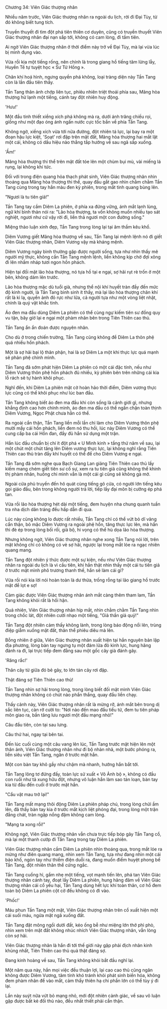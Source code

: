 




Chương 34: Viên Giác thượng nhân


Nhiều năm trước, Viên Giác thượng nhân ra ngoài du lịch, rời đi Đại Tùy, từ đó không biết tung tích.

Truyền thuyết đi tìm đột phá tiên thiên cơ duyên, cũng có truyền thuyết Viên Giác thượng nhân đại nạn sắp tới, không có cam lòng, đi tầm tiên.

Ai ngờ Viên Giác thượng nhân ở thời điểm này trở về Đại Tùy, mà lại vừa lúc bị mình đụng vào.

Vừa rồi kia một tiếng rống, nên chính là trong giang hồ tiếng tăm lừng lẫy, Huyền Tế tự tuyệt học « Sư Tử Hống ».

Chân khí hoá hình, ngưng quyền phá không, loại tràng diện này Tần Tang còn là lần đầu tiên thấy.

Tần Tang thân ảnh chớp liên tục, phiêu nhiên triệt thoái phía sau, Mãng hòa thượng hừ lạnh một tiếng, cánh tay đột nhiên huy động.

'Hưu!'

Một đầu tinh thiết xiềng xích phá không mà ra, dưới ánh trăng chiếu rọi, giống như một đạo óng ánh ngấn nước cực tốc bắn về phía Tần Tang.

Không ngờ, xiềng xích vừa tới nửa đường, đột nhiên tá lực, lại bay ra một đoạn hậu lực kiệt, 'Soạt' rơi đập trên mặt đất, Mãng hòa thượng hai mắt lật một cái, không có dấu hiệu nào thẳng tắp hướng về sau ngã sấp xuống.

'Ầm!'

Mãng hòa thượng thi thể trên mặt đất tóe lên một chùm bụi mù, vài miếng lá rụng, lại không khí tức.

Đối với trong điện quang hỏa thạch phát sinh, Viên Giác thượng nhân nhìn thoáng qua Mãng hòa thượng thi thể, quay đầu gắt gao nhìn chằm chằm Tần Tang cùng trong tay hắn màu đen kỳ phiên, trong mắt tinh quang bùng lên.

"Ngươi là tu tiên giả!"

Tần Tang tay cầm Diêm La phiên, ở phía xa đứng vững, ánh mắt lạnh lùng, ngữ khí bình thản nói ra: "Lão hòa thượng, ta vốn không muốn nhiều tạo sát nghiệt, ngươi như cứ vậy rời đi, liền thả ngươi một con đường sống."

Miệng thảo luận xinh đẹp, Tần Tang trong lòng lại tại âm thầm kêu khổ.

Diêm Vương giết Mãng hòa thượng về sau, Tần Tang lại mệnh lệnh nó đi giết Viên Giác thượng nhân, Diêm Vương vậy mà kháng mệnh.

Diêm Vương ngày bình thường gặp được người sống, tựa như nhìn thấy mê người mỹ thực, không cần Tần Tang mệnh lệnh, liền không kịp chờ đợi xông đi lên nhấm nháp tươi ngon hồn phách.

Hiện tại đối mặt lão hòa thượng, nó tựa hồ tại e ngại, sợ hãi rụt rè trốn ở một bên, không dám lên trước.

Lão hòa thượng mặc dù tuổi già, nhưng thể nội khí huyết tràn đầy đến mức độ kinh người, là Tần Tang bình sinh ít thấy, mà lại lão hòa thượng chân khí rất là kì lạ, quyền ảnh đỏ rực như lửa, cả người tựa như một vòng liệt nhật, chính là quỷ vật khắc tinh.

Áo đen ma đầu dùng Diêm La phiên có thể cùng ngự kiếm tiên sư đồng quy vu tận, bây giờ lại e ngại một phàm nhân bên trong Tiên Thiên cao thủ.

Tần Tang ẩn ẩn đoán được nguyên nhân.

Cho dù ở trong chiến trường, Tần Tang cũng không để Diêm La thôn phệ quá nhiều hồn phách.

Một là sợ hãi bại lộ thân phận, hai là sợ Diêm La một khi thực lực quá mạnh sẽ phản phệ chính mình.

Tần Tang đã sớm phát hiện Diêm La phiên có một cái đặc tính, nếu như Diêm Vương thôn phệ hồn phách đủ nhiều, kỳ phiên bên trên những cái kia lỗ rách sẽ tự hành khôi phục.

Nghĩ đến, khi Diêm La phiên mặt cờ hoàn hảo thời điểm, Diêm vương thực lực cũng có thể khôi phục như lúc ban đầu.

Tần Tang không biết áo đen ma đầu khi còn sống là cảnh giới gì, nhưng khẳng định cao hơn chính mình, áo đen ma đầu có thể ngăn chặn toàn thịnh Diêm Vương, Ngọc Phật chưa hẳn có thể.

Ra ngoài cẩn thận, Tần Tang liền mỗi lần chỉ làm cho Diêm Vương thôn phệ mười mấy cái hồn phách, liền đem nó thu hồi, lúc này Diêm Vương có thể cung cấp ba cái Hồn đan, đầy đủ hắn sử dụng một trận.

Hắn lúc đầu chuẩn bị chí ít đột phá « U Minh kinh » tầng thứ năm về sau, lại một chút một chút tăng lên Diêm vương thực lực, lại không nghĩ rằng Tiên Thiên cao thủ tràn đầy khí huyết có thể để cho Diêm Vương e ngại.

Tần Tang đã sớm nghe qua Bạch Giang Lan giảng Tiên Thiên cao thủ lấy kiếm mang chém giết tiên sư cố sự, xem ra tu tiên giả cũng không thể khinh thị phàm nhân, huống chi mình vẫn là một cái gì cũng sẽ không gà mờ.

Ngoài cửa phủ truyền đến hô quát cùng tiếng gõ cửa, có người lớn tiếng kêu gọi giáo đầu, bên trong không người trả lời, tiếp lấy đại môn bị cưỡng ép phá tan.

Vừa rồi lão hòa thượng hét dài một tiếng, đem huyện nha chung quanh tuần tra nha dịch dân tráng đều hấp dẫn đi qua.

Lúc này cũng không lo được rất nhiều, Tần Tang chỉ có thể vứt bỏ dĩ vãng cẩn thận, bỏ mặc Diêm Vương ra ngoài phệ hồn, tăng thực lực lên, mà hắn thì đè ép trong lòng bối rối, giả bộ, hi vọng có thể hù dọa lão hòa thượng.

Nhưng không ngờ, Viên Giác thượng nhân nghe xong Tần Tang nói lời, trên mặt không chỉ có không có vẻ sợ hãi, ngược lại trong mắt lóe ra ngạc nhiên quang mang.

Tần Tang đột nhiên ý thức được một sự kiện, nếu như Viên Giác thượng nhân ra ngoài du lịch là vì cầu tiên, khi hắn thật nhìn thấy một cái tu tiên giả ở trước mặt mình phô trương thanh thế, hắn sẽ làm cái gì?

Vừa rồi nói kia lời nói hoàn toàn là dư thừa, trống rỗng tại lão giang hồ trước mặt để lọt e sợ!

Cảm giác được Viên Giác thượng nhân ánh mắt càng thêm tham lam, Tần Tang không khỏi rất là hối hận.

Quả nhiên, Viên Giác thượng nhân híp mắt, nhìn chằm chằm Tần Tang nhìn trong chốc lát, đột nhiên cười nhạo một tiếng, "Giả thần giả quỷ!"

Tần Tang đột nhiên cảm thấy không lành, trong lòng báo động nổi lên, trùng điệp giẫm xuống mặt đất, thân thể phiêu diêu mà lên.

Bỗng nhiên ở giữa, Viên Giác thượng nhân xuất hiện tại hắn nguyên bản lập địa phương, lòng bàn tay ngưng tụ một đám lửa đỏ kình lực, hung hăng đánh ra đi, lại trực tiếp đem đằng sau một gốc cây già đánh gãy.

'Răng rắc!'

Thân cây từ giữa đó bẻ gãy, to lớn tán cây rơi đập.

Thật đáng sợ Tiên Thiên cao thủ!

Tần Tang nhìn sợ hãi trong lòng, trong lòng biết đối mặt mình Viên Giác thượng nhân không có chút nào phần thắng, quay đầu liền chạy.

Thấy cảnh này, Viên Giác thượng nhân rất là mừng rỡ, ánh mắt bên trong dị sắc liên tục, càn rỡ cười to: "Nơi nào đến mao đầu tiểu tử, đem tu tiên pháp môn giao ra, bần tăng lưu ngươi một đầu mạng nhỏ!"

Câu đầu tiên, còn tại sau lưng.

Câu thứ hai, ngay tại bên tai.

Đến lúc cuối cùng một câu vang lên lúc, Tần Tang trước mặt hiện lên một thân ảnh, Viên Giác thượng nhân như đi bộ nhàn nhã, một bước phóng ra, liền siêu việt Tần Tang, ngăn ở trước mặt hắn.

Một con bàn tay khô gầy như chậm mà nhanh, hướng hắn bắt tới.

Tần Tang lông tơ đứng đấy, toàn lực sử xuất « Vô Ảnh bộ », không có đầu con ruồi như tả xung hữu đột, nhưng vô luận hắn làm sao tán loạn, bàn tay kia từ đầu đến cuối ở trước mặt hắn.

"Cẩu vật mau trở lại!"

Tần Tang mất mạng thôi động Diêm La phiên pháp chú, trong lòng chửi ầm lên, đã thấy bàn tay kia ở trước mắt kịch liệt phóng đại, trong lòng một trận đắng chát, tràn ngập nồng đậm không cam lòng.

"Mạng ta xong rồi!"

Không ngờ, Viên Giác thượng nhân vẫn chưa trực tiếp bóp gãy Tần Tang cổ, mà lại một thanh cướp đi Tần Tang trong tay Diêm La phiên.

Viên Giác thượng nhân cầm Diêm La phiên nhìn thoáng qua, trong mắt lóe ra mừng như điên quang mang, nhìn xem Tần Tang, tựa như đang nhìn một cái bảo khố, ngón tay như thiểm điện duỗi ra, đang muốn điểm huyệt phong bế Tần Tang, đột nhiên thân thể cứng ngắc.

Tần Tang cuồng hỉ, gầm nhẹ một tiếng, vọt mạnh tiến lên, phá tan Viên Giác thượng nhân cánh tay, đoạt lấy Diêm La phiên, hung hăng đâm về Viên Giác thượng nhân cái cổ yếu hại, Tần Tang dùng hết lực khí toàn thân, cơ hồ đem toàn bộ Diêm La phiên cột cờ đều không có đi vào.

'Phốc!'

Máu phun Tần Tang một mặt, Viên Giác thượng nhân trên cổ xuất hiện một cái suối máu, ngửa mặt ngã xuống đất.

Tần Tang đặt mông ngồi dưới đất, kéo ống bễ như miệng lớn thở phì phò, nhìn xem trên mặt đất không nhúc nhích Viên Giác thượng nhân, vẫn lòng còn sợ hãi.

Viên Giác thượng nhân là hắn đi tới thế giới này gặp phải địch nhân kinh khủng nhất, Tiên Thiên cao thủ quả thật đáng sợ.

Đang kinh hoàng về sau, Tần Tang không khỏi bắt đầu nghĩ lại.

Một năm qua này, hắn mọi việc đều thuận lợi, lại cao cao thủ cũng ngăn không được Diêm Vương, tâm tính khó tránh khỏi phát sinh biến hóa, không đem phàm nhân để vào mắt, cảm thấy thiên hạ chi phần lớn có thể tùy ý đi lại.

Lần này suýt nữa vứt bỏ mạng nhỏ, mới đột nhiên cảnh giác, về sau vô luận gặp được bất kẻ đối thủ nào, đều nhất thiết phải cẩn thận.




